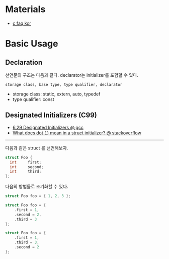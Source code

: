 # Materials

* [c faq kor](http://cinsk.github.io/cfaqs/html/cfaqs-ko.html)

# Basic Usage

## Declaration

선언문의 구조는 다음과 같다.
declarator는 initializer를 포함할 수 있다.

```
storage class, base type, type qualifier, declarator 
```

* storage class: static, extern, auto, typedef
* type qualifier: const

## Designated Initializers (C99)

* [6.29 Designated Initializers @ gcc](http://gcc.gnu.org/onlinedocs/gcc/Designated-Inits.html)
* [What does dot (.) mean in a struct initializer? @ stackoverflow](https://stackoverflow.com/questions/8047261/what-does-dot-mean-in-a-struct-initializer)

----

다음과 같은 struct 를 선언해보자.

```c
struct Foo {
  int     first;
  int     second;
  int     third;
};
```

다음의 방법들로 초기화할 수 있다.

```c
struct Foo foo = { 1, 2, 3 };

struct Foo foo = { 
    .first = 1, 
    .second = 2, 
    .third = 3 
};

struct Foo foo = { 
    .first = 1, 
    .third = 3,
    .second = 2
};
```
